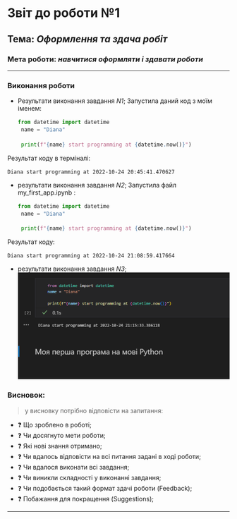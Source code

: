 # Звіт до роботи №1
## Тема: _Оформлення та здача робіт_
### Мета роботи: _навчитися оформляти і здавати роботи_
---
### Виконання роботи
- Результати виконання завдання *N1*;
Запустила даний код з моїм іменем:
   ```python
   from datetime import datetime
    name = "Diana"

    print(f"{name} start programming at {datetime.now()}")
   ```
Результат коду в терміналі:
   ```
   Diana start programming at 2022-10-24 20:45:41.470627
   ```

- результати виконання завдання *N2*;
Запустила файл my_first_app.ipynb :
   ```python
   from datetime import datetime
    name = "Diana"

    print(f"{name} start programming at {datetime.now()}")
   ```
Результат коду:
```
Diana start programming at 2022-10-24 21:08:59.417664
```

- результати виконання завдання *N3*;
![alttext](https://github.com/dianahren/-/raw/main/laba_1/pictures/%D1%81%D0%BA%D1%80%D1%96%D0%BD1.png)
### Висновок: 
> у висновку потрібно відповісти на запитання:
- :question: Що зроблено в роботі;
- :question: Чи досягнуто мети роботи;
- :question: Які нові знання отримано;
- :question: Чи вдалось відповісти на всі питання задані в ході роботи;
- :question: Чи вдалося виконати всі завдання;
- :question: Чи виникли складності у виконанні завдання;
- :question: Чи подобається такий формат здачі роботи (Feedback);
- :question: Побажання для покращення (Suggestions);
---